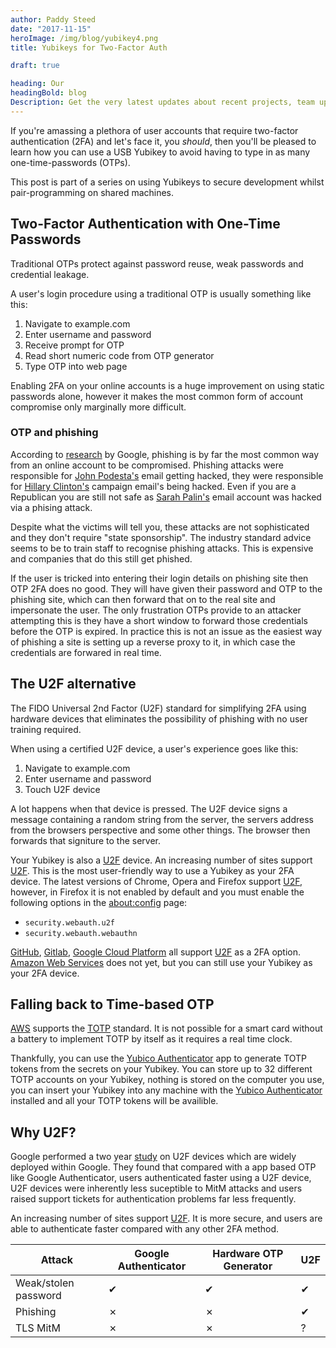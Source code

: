 ```yaml
---
author: Paddy Steed
date: "2017-11-15"
heroImage: /img/blog/yubikey4.png
title: Yubikeys for Two-Factor Auth

draft: true

heading: Our
headingBold: blog
Description: Get the very latest updates about recent projects, team updates, thoughts and industry news from our team of EngineerBetter experts.
---
```


If you're amassing a plethora of user accounts that require two-factor authentication (2FA) and let's face it, you _should_, then you'll be pleased to learn how you can use a USB Yubikey to avoid having to type in as many one-time-passwords (OTPs).

<section class="boxout">
<p>This post is part of a series on using Yubikeys to secure development whilst pair-programming on shared machines.</p>
</section>

## Two-Factor Authentication with One-Time Passwords

Traditional OTPs protect against password reuse, weak passwords and credential leakage.

A user's login procedure using a traditional OTP is usually something like this:

1. Navigate to example.com
2. Enter username and password
3. Receive prompt for OTP
4. Read short numeric code from OTP generator
5. Type OTP into web page

Enabling 2FA on your online accounts is a huge improvement on using static passwords alone, however it makes the most common form of account compromise only marginally more difficult.

### OTP and phishing

According to [research][goog_phishing] by Google, phishing is by far the most common way from an online account to be compromised.
Phishing attacks were responsible for [John Podesta's][podesta] email getting hacked, they were responsible for [Hillary Clinton's][clinton] campaign email's being hacked.
Even if you are a Republican you are still not safe as [Sarah Palin's][palin] email account was hacked via a phising attack.

Despite what the victims will tell you, these attacks are not sophisticated and they don't require "state sponsorship".
The industry standard advice seems to be to train staff to recognise phishing attacks.
This is expensive and companies that do this still get phished.

If the user is tricked into entering their login details on phishing site then OTP 2FA does no good.
They will have given their password and OTP to the phishing site, which can then forward that on to the real site and impersonate the user.
The only frustration OTPs provide to an attacker attempting this is they have a short window to forward those credentials before the OTP is expired.
In practice this is not an issue as the easiest way of phishing a site is setting up a reverse proxy to it, in which case the credentials are forwared in real time.

## The U2F alternative

The FIDO Universal 2nd Factor (U2F) standard for simplifying 2FA using hardware devices that eliminates the possibility of phishing with no user training required.

When using a certified U2F device, a user's experience goes like this:

1. Navigate to example.com
2. Enter username and password
3. Touch U2F device

A lot happens when that device is pressed.
The U2F device signs a message containing a random string from the server, the servers address from the browsers perspective and some other things.
The browser then forwards that signiture to the server.

Your Yubikey is also a [U2F] device.
An increasing number of sites support [U2F].
This is the most user-friendly way to use a Yubikey as your 2FA device.
The latest versions of Chrome, Opera and Firefox support [U2F], however, in Firefox it is not enabled by default and you must enable the following options in the <about:config> page:

- `security.webauth.u2f`
- `security.webauth.webauthn`

[GitHub][githubU2F], [Gitlab][gitlabU2F], [Google Cloud Platform][GCPU2F] all support [U2F] as a 2FA option.
[Amazon Web Services][AWS] does not yet, but you can still use your Yubikey as your 2FA device.

## Falling back to Time-based OTP

[AWS] supports the [TOTP] standard.
It is not possible for a smart card without a battery to implement TOTP by itself as it requires a real time clock.

Thankfully, you can use the [Yubico Authenticator][yubico_authenticator] app to generate TOTP tokens from the secrets on your Yubikey. You can store up to 32 different TOTP accounts on your Yubikey, nothing is stored on the computer you use, you can insert your Yubikey into any machine with the [Yubico Authenticator][yubico_authenticator] installed and all your TOTP tokens will be availible.

## Why U2F?

Google performed a two year [study][googU2F] on U2F devices which are widely deployed within Google. They found that compared with a app based OTP like Google Authenticator, users authenticated faster using a U2F device, U2F devices were inherently less suceptible to MitM attacks and users raised support tickets for authentication problems far less frequently.

An increasing number of sites support [U2F]. It is more secure, and users are able to authenticate faster compared with any other 2FA method.

Attack               | Google Authenticator | Hardware OTP Generator | U2F
---------------------|----------------------|------------------------|----
Weak/stolen password | &#x2714; |   &#x2714; |   &#x2714;
Phishing             | &#x2717; |   &#x2717; |  &#x2714;
TLS MitM             | &#x2717; |   &#x2717; | ?

[cvpwn]: https://thejh.net/misc/website-terminal-copy-paste
[githubkeys]: https://github.com/settings/keys
[gitlabkeys]: https://gitlab.com/profile/keys
[yubi4]: https://www.yubico.com/product/yubikey-4-series/
[U2F]: https://www.yubico.com/solutions/fido-u2f/
[githubU2F]: https://help.github.com/articles/configuring-two-factor-authentication-via-fido-u2f/
[gitlabU2F]: https://docs.gitlab.com/ce/user/profile/account/two_factor_authentication.html#enable-2fa-via-u2f-device
[GCPU2F]: https://cloud.google.com/solutions/securing-gcp-account-security-keys
[AWS]: https://aws.amazon.com/
[yubico_authenticator]: https://www.yubico.com/support/knowledge-base/categories/articles/yubico-authenticator-download/
[TOTP]: https://tools.ietf.org/html/rfc6238
[ROCA]: https://www.yubico.com/support/security-advisories/ysa-2017-01/
[googU2F]: https://research.google.com/pubs/pub45409.html
[goog_phishing]: https://security.googleblog.com/2017/11/new-research-understanding-root-cause.html
[podesta]: http://edition.cnn.com/2017/06/27/politics/russia-dnc-hacking-csr/index.html
[clinton]: https://www.apnews.com/dea73efc01594839957c3c9a6c962b8a
[palin]: https://www.wired.com/2008/09/group-posts-e-m/
